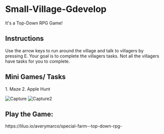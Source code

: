 # Small-Village-Gdevelop
It's a Top-Down RPG Game!
<h2> Instructions </h2>
Use the arrow keys to run around the village and talk to villagers by pressing E. Your goal is to complete the villagers tasks. Not all the villagers have tasks for you to complete.

<h2> Mini Games/ Tasks </h2>
1. Maze
2. Apple Hunt


![Capture](https://user-images.githubusercontent.com/119620642/214636150-81eba479-7e50-46e6-b63e-cf78089358b8.PNG)
![Capture2](https://user-images.githubusercontent.com/119620642/214912414-ec47c38f-d931-4ed4-951d-0d0f74471d3d.PNG)


<h2>Play the Game:</h2>
https://liluo.io/averymarco/special-farm--top-down-rpg-

